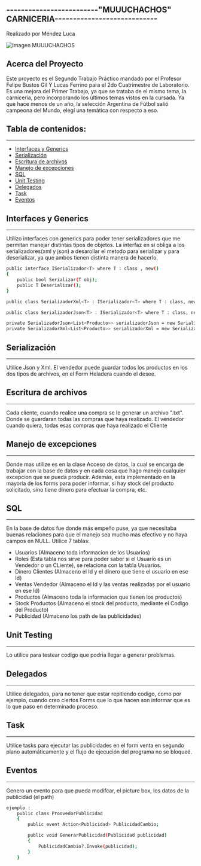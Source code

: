 ## -------------------------"MUUUCHACHOS" CARNICERIA----------------------------
Realizado por Méndez Luca



![Imagen MUUUCHACHOS](https://github.com/Lucamendez25/SegundoParcial_Labo2D_2023_PrimerCuatri/assets/98615614/8547de93-9a18-458b-997a-bf71479f68d5)



  
</div>


## Acerca del Proyecto
Este proyecto es el Segundo Trabajo Práctico mandado por el Profesor Felipe Bustos Gil Y Lucas Ferrino para el 2do Cuatrimestre
de Laboratorio. Es una mejora del Primer Trabajo, ya que se trataba de el mismo tema, la carniceria, pero incorporando los últimos temas
vistos en la cursada.
Ya que hace menos de un año, la selección Argentina de Fútbol salió campeona del Mundo, elegí una temática con respecto a eso.

## Tabla de contenidos:
---
- [Interfaces y Generics](#Interfaces-y-Generics)
- [Serialización](#Serialización)
- [Escritura de archivos](#Escritura-de-archivos)
- [Manejo de excepciones](#Manejo-de-excepciones)
- [SQL](#SQL)
- [Unit Testing](#Unit-Testing)
- [Delegados](#Delegados)
- [Task](#Task)
- [Eventos](#Eventos)

## Interfaces y Generics
---
Utilizo interfaces con generics para poder tener serializadores que me permitan manejar distintas tipos de objetos.
La interfaz en si obliga a los serializadores(xml y json) a desarollar el metodo para serializar y para deserializar, ya que ambos 
tienen distinta manera de hacerlo.

```bash
public interface ISerializador<T> where T : class , new()
{
    public bool Serializar(T obj);
    public T Deserializar();
}

public class SerializadorXml<T> : ISerializador<T> where T : class, new()

public class SerializadorJson<T> : ISerializador<T> where T : class, new()

private SerializadorJson<List<Producto>> serializadorJson = new SerializadorJson<List<Producto>>("Productos.json");
private SerializadorXml<List<Producto>> serializadorXml = new SerializadorXml<List<Producto>>("Productos.xml");
```
 
## Serialización
---
Utilice Json y Xml.
El vendedor puede guardar todos los productos en los dos tipos de archivos, en el Form Heladera
cuando el desee.

## Escritura de archivos
---
Cada cliente, cuando realice una compra se le generar un archivo ".txt". Donde se guardaran todas las compras 
que haya realizado. El vendedor cuando quiera, todas esas compras que haya realizado el Cliente

## Manejo de excepciones
---
Donde mas utilize es en la clase Acceso de datos, la cual se encarga de trabajar con la base de datos y en cada cosa que hago manejo cualquier excepcion 
que se pueda producir.
Además, esta implementado en la mayoria de los forms para poder informar, si hay stock del producto solicitado, sino tiene dinero para efectuar la compra, etc.

## SQL
---
En la base de datos fue donde más empeño puse, ya que necesitaba buenas relaciones para que el manejo sea mucho mas efectivo y no haya campos en NULL.
Utilice 7 tablas:

- Usuarios (Almaceno toda informacion de los Usuarios)
- Roles (Esta tabla nos sirve para poder saber si el Usuario es un Vendedor o un CLiente), se relaciona con la tabla Usuarios.
- Dinero Clientes (Almaceno el Id y el dinero que tiene el usuario en ese Id)
- Ventas Vendedor (Almaceno el Id y las ventas realizadas por el usuario en ese Id)
- Productos (Almaceno toda la informacion que tienen los productos)
- Stock Productos (Almaceno el stock del producto, mediante el Codigo del Producto)
- Publicidad (Almaceno los path de las publicidades)

## Unit Testing
---
Lo utilice para testear codigo que podria llegar a generar problemas.

## Delegados
---
Utilice delegados, para no tener que estar repitiendo codigo, como por ejemplo, cuando creo ciertos Forms
que lo que hacen son informar que es lo que paso en determinado proceso.

## Task
---
Utilice tasks para ejecutar las publicidades en el form venta en segundo plano automáticamente 
y el flujo de ejecución del programa no se bloqueé.

## Eventos
---
Genero un evento para que pueda modifcar, el picture box, los datos de la publicidad (el path)
```bash
ejemplo :
    public class ProovedorPublicidad
    {
        public event Action<Publicidad> PublicidadCambio;

        public void GenerarPublicidad(Publicidad publicidad)
        {
            PublicidadCambio?.Invoke(publicidad);
        }
    }
